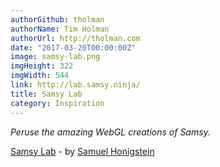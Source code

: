 ```yaml
---
authorGithub: tholman
authorName: Tim Holman
authorUrl: http://tholman.com
date: "2017-03-20T00:00:00Z"
image: samsy-lab.png
imgHeight: 322
imgWidth: 544
link: http://lab.samsy.ninja/
title: Samsy Lab
category: Inspiration
---
```


_Peruse the amazing WebGL creations of Samsy._

[Samsy Lab](http://lab.samsy.ninja/) - by [Samuel Honigstein](http://samsy.ninja/)
